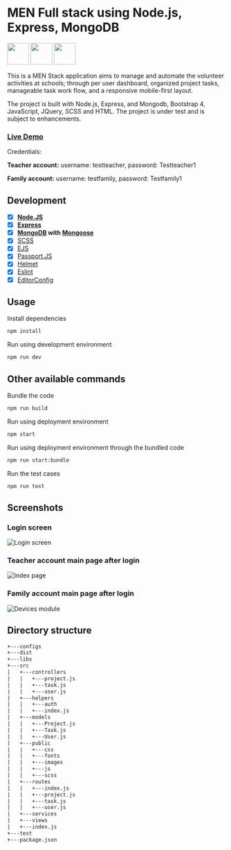 # MEN Full stack using Node.js, Express, MongoDB

<img src="https://coligo.io/images/express.svg" height="50"> <img src="https://upload.wikimedia.org/wikipedia/en/thumb/4/45/MongoDB-Logo.svg/527px-MongoDB-Logo.svg.png" height="50"> <img src="https://worldvectorlogo.com/logos/nodejs-icon.svg" height="50">

This is a MEN Stack application aims to manage and automate the volunteer activities at schools; through per user dashboard, organized project tasks, manageable task work flow, and a responsive mobile-first layout.

The project is built with Node.js, Express, and Mongodb, Bootstrap 4, JavaScript, JQuery, SCSS and HTML. The project is under test and is subject to enhancements. 

### [Live Demo](https://sch-volunteer-dashboard.herokuapp.com/projects)

Credentials:

**Teacher account:**
username: testteacher,
password: Testteacher1

**Family account:**
username: testfamily,
password: Testfamily1


## Development

* [x] **[Node.JS](https://nodejs.org)** 
* [x] **[Express](https://github.com/expressjs/express)**
* [x] **[MongoDB](https://www.mongodb.com/) with [Mongoose](https://github.com/Automattic/mongoose)**
* [x] [SCSS](http://sass-lang.com/)
* [x] [EJS](https://www.npmjs.com/package/ejs)
* [x] [Passport.JS](http://passportjs.org/)
* [x] [Helmet](https://github.com/helmetjs/helmet)
* [x] [Eslint](http://eslint.org)
* [x] [EditorConfig](http://editorconfig.org)

## Usage

Install dependencies
```bash
npm install
```
Run using development environment  
```bash
npm run dev
```

## Other available commands

Bundle the code
```bash
npm run build
```
Run using deployment environment  
```bash
npm start
```
Run using deployment environment through the bundled code  
```bash
npm run start:bundle
```
Run the test cases
```bash
npm run test
```

## Screenshots

### Login screen

![Login screen](../assets/login.png?raw=true)

### Teacher account main page after login

![Index page](../assets/teacher.png?raw=true)

### Family account main page after login

![Devices module](../assets/family.png?raw=true)

## Directory structure
```txt
+---configs
+---dist
+---libs
+---src
|   +---controllers
|   |   +---project.js
|   |   +---task.js
|   |   +---user.js
|   +---helpers
|   |   +---auth
|   |   +---index.js
|   +---models
|   |   +---Project.js
|   |   +---Task.js
|   |   +---User.js
|   +---public
|   |   +---css
|   |   +---fonts
|   |   +---images
|   |   +---js
|   |   +---scss
|   +---routes
|   |   +---index.js
|   |   +---project.js
|   |   +---task.js
|   |   +---user.js
|   +---services
|   +---views
|   +---index.js
+---test
+---package.json
